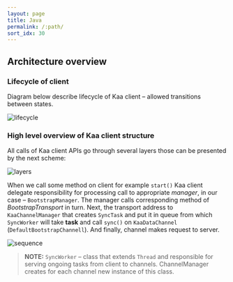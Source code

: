 ```yaml
---
layout: page
title: Java
permalink: /:path/
sort_idx: 30
---
```

## Architecture overview 

### Lifecycle of client
Diagram below describe lifecycle of Kaa client &ndash; allowed transitions between states.

![lifecycle](img/lifecycle.png)

### High level overview of Kaa client structure
All calls of Kaa client APIs go through several layers those can be presented by the next scheme:

![layers](img/layers.png)

When we call some method on client for example `start()` Kaa client delegate responsibility for processing call to appropriate _manager_,
in our case &ndash; `BootstrapManager`. The manager calls corresponding method of _BootstrapTransport_ in turn. Next, the transport address to 
`KaaChannelManager` that creates `SyncTask` and put it in queue from which `SyncWorker` will take **task** and call `sync()`
on `KaaDataChannel` (`DefaultBootstrapChannell`). And finally, channel makes request to server.


![sequence](img/sequence.png)

>**NOTE:** `SyncWorker` &ndash; class that extends `Thread` and responsible for serving ongoing tasks from client to channels. 
ChannelManager creates for each channel new instance of this class.